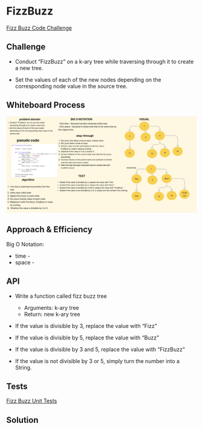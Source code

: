# FizzBuzz

[Fizz Buzz Code Challenge](https://github.com/deshondixon/data-structures-and-algorithms/blob/main/python/code_challenges/tree_fizz_buzz.py)

## Challenge
<!-- Description of the challenge -->

- Conduct “FizzBuzz” on a k-ary tree while traversing through it to create a new tree.

- Set the values of each of the new nodes depending on the corresponding node value in the source tree.

## Whiteboard Process
<!-- Embedded whiteboard image -->

![FizzBuzz](./FizzBuzz.png)

## Approach & Efficiency
<!-- What approach did you take? Why? What is the Big O space/time for this approach? -->

Big O Notation:

- time -
- space -

## API
<!-- Description of each method publicly available to your Stack and Queue-->

- Write a function called fizz buzz tree
  - Arguments: k-ary tree
  - Return: new k-ary tree

- If the value is divisible by 3, replace the value with “Fizz”

- If the value is divisible by 5, replace the value with “Buzz”

- If the value is divisible by 3 and 5, replace the value with “FizzBuzz”

- If the value is not divisible by 3 or 5, simply turn the number into a String.

## Tests

[Fizz Buzz Unit Tests](https://github.com/deshondixon/data-structures-and-algorithms/blob/main/python/tests/code_challenges/test_tree_fizz_buzz.py)

## Solution


